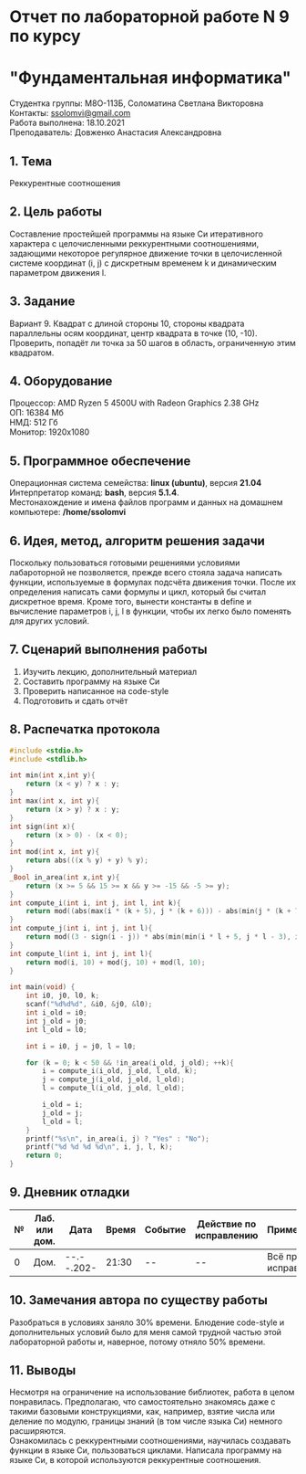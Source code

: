 # Отчет по лабораторной работе N 9 по курсу
# "Фундаментальная информатика"

Студентка группы: M8О-113Б, Соломатина Светлана Викторовна\
Контакты: ssolomvi@gmail.com\
Работа выполнена: 18.10.2021\
Преподаватель: Довженко Анастасия Александровна

## 1. Тема

Реккурентные соотношения

## 2. Цель работы

Составление простейшей программы на языке Си итеративного характера с целочисленными реккурентными соотношениями, задающими некоторое регулярное движение точки в целочисленной системе координат (i, j) с дискретным временем k и динамическим параметром движения l.

## 3. Задание

Вариант 9. Квадрат с длиной стороны 10, стороны квадрата параллельны осям координат, центр квадрата в точке (10, -10). Проверить, попадёт ли точка за 50 шагов в область, ограниченную этим квадратом.

## 4. Оборудование

Процессор: AMD Ryzen 5 4500U with Radeon Graphics 2.38 GHz\
ОП: 16384 Мб\
НМД: 512 Гб\
Монитор: 1920x1080

## 5. Программное обеспечение

Операционная система семейства: **linux (ubuntu)**, версия **21.04**\
Интерпретатор команд: **bash**, версия **5.1.4**.\
Местонахождение и имена файлов программ и данных на домашнем компьютере: **/home/ssolomvi**

## 6. Идея, метод, алгоритм решения задачи

Поскольку пользоваться готовыми решениями условиями лабароторной не позволяется, прежде всего стояла задача написать функции, используемые в формулах подсчёта движения точки. После их определения написать сами формулы и цикл, который бы считал дискретное время. Кроме того, вынести константы в define и вычисление параметров i, j, l в функции, чтобы их легко было поменять для других условий. 

## 7. Сценарий выполнения работы

1. Изучить лекцию, дополнительный материал
2. Составить программу на языке Си
3. Проверить написанное на code-style
4. Подготовить и сдать отчёт

## 8. Распечатка протокола

```C
#include <stdio.h>
#include <stdlib.h>

int min(int x,int y){
    return (x < y) ? x : y;
}
int max(int x, int y){
    return (x > y) ? x : y;
}
int sign(int x){
    return (x > 0) - (x < 0);
}
int mod(int x, int y){
    return abs(((x % y) + y) % y);
}
_Bool in_area(int x,int y){
    return (x >= 5 && 15 >= x && y >= -15 && -5 >= y);
}
int compute_i(int i, int j, int l, int k){
    return mod((abs(max(i * (k + 5), j * (k + 6))) - abs(min(j * (k + 7), l * (k + 8)))), 20);
}
int compute_j(int i, int j, int l){
    return mod((3 - sign(i - j)) * abs(min(min(i * l + 5, j * l - 3), i * j + 6)), 25) - 7;
}
int compute_l(int i, int j, int l){
    return mod(i, 10) + mod(j, 10) + mod(l, 10);
}

int main(void) {
    int i0, j0, l0, k;
    scanf("%d%d%d", &i0, &j0, &l0);
    int i_old = i0;
    int j_old = j0;
    int l_old = l0;

    int i = i0, j = j0, l = l0;

    for (k = 0; k < 50 && !in_area(i_old, j_old); ++k){
        i = compute_i(i_old, j_old, l_old, k);
        j = compute_j(i_old, j_old, l_old);
        l = compute_l(i_old, j_old, l_old);

        i_old = i;
        j_old = j;
        l_old = l;
    }
    printf("%s\n", in_area(i, j) ? "Yes" : "No");
    printf("%d %d %d %d\n", i, j, l, k);
    return 0;
}
```

## 9. Дневник отладки

| №  | Лаб. или дом. | Дата       | Время | Событие   | Действие по исправлению | Примечание          |
|----|---------------|------------|-------|-----------|-------------------------|---------------------|
| 0  | Дом.          | --.--.202- | 21:30 | --        | --                      | Всё прошло исправно |

## 10. Замечания автора по существу работы

Разобраться в условиях заняло 30% времени. Блюдение code-style и дополнительных условий было для меня самой трудной частью этой лабораторной работы и, наверное, потому отняло 50% времени.

## 11. Выводы

Несмотря на ограничение на использование библиотек, работа в целом понравилась. Предполагаю, что самостоятельно знакомясь даже с такими базовыми конструкциями, как, например, взятие числа или деление по модулю, границы знаний (в том числе языка Си) немного расширяются.\
Ознакомилась с реккурентными соотношениями, научилась создавать функции в языке Си, пользоваться циклами. Написала программу на языке Си, в которой используются реккурентные соотношения.

